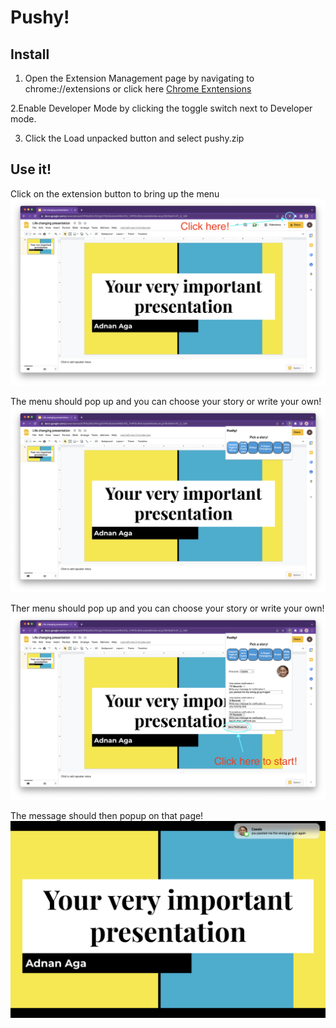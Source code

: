 # Pushy!

## Install
1. Open the Extension Management page by navigating to chrome://extensions or click here
[Chrome Exntensions](chrome://extensions)

2.Enable Developer Mode by clicking the toggle switch next to Developer mode.

3. Click the Load unpacked button and select pushy.zip

## Use it!

Click on the extension button to bring up the menu
![Where to click](/images/setup.png)

The menu should pop up and you can choose your story or write your own!
![Menu Popup](/images/menu.png)

Ther menu should pop up and you can choose your story or write your own!
![Click to send](/images/click%20to%20start.png)

The message should then popup on that page!
![Message Popup](/images/message.png)